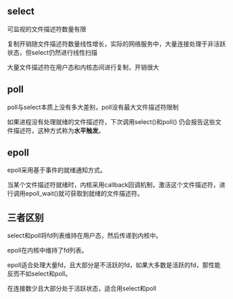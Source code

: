 ## select 

可监视的文件描述符数量有限

复制开销随文件描述符数量线性增长，实际的网络服务中，大量连接处理于非活跃状态，但select仍然进行线性扫描

大量文件描述符在用户态和内核态间进行复制，开销很大

## poll

poll与select本质上没有多大差别，poll没有最大文件描述符限制

如果进程没有处理就绪的文件描述符，下次调用select()和poll() 仍会报告这些文件描述符，这种方式称为**水平触发**。

## epoll

epoll采用基于事件的就绪通知方式。

当某个文件描述符就绪时，内核采用callback回调机制，激活这个文件描述符，进行调用epoll_wait()就可获取到就绪的文件描述符。



## 三者区别

select和poll将fd列表维持在用户态，然后传递到内核中。

epoll在内核中维持了fd列表。

epoll适合处理大量fd，且大部分是不活跃的fd，如果大多数是活跃的fd，那性能反而不如select和poll。

在连接数少且大部分处于活跃状态，适合用select和poll